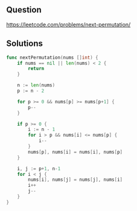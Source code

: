 ## Question

https://leetcode.com/problems/next-permutation/

## Solutions

```go
func nextPermutation(nums []int) {
	if nums == nil || len(nums) < 2 {
		return
	}

	n := len(nums)
	p := n - 2

	for p >= 0 && nums[p] >= nums[p+1] {
		p--
	}

	if p >= 0 {
		i := n - 1
		for i > p && nums[i] <= nums[p] {
			i--
		}
		nums[p], nums[i] = nums[i], nums[p]
	}

	i, j := p+1, n-1
	for i < j {
		nums[i], nums[j] = nums[j], nums[i]
		i++
		j--
	}
}
```
